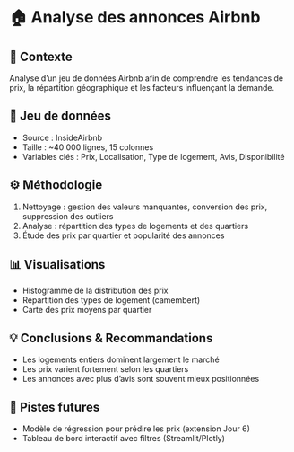 # 🏠 Analyse des annonces Airbnb

## 📌 Contexte
Analyse d’un jeu de données Airbnb afin de comprendre les tendances de prix, la répartition géographique et les facteurs influençant la demande.

## 📂 Jeu de données
- Source : InsideAirbnb  
- Taille : ~40 000 lignes, 15 colonnes  
- Variables clés : Prix, Localisation, Type de logement, Avis, Disponibilité  

## ⚙️ Méthodologie
1. Nettoyage : gestion des valeurs manquantes, conversion des prix, suppression des outliers  
2. Analyse : répartition des types de logements et des quartiers  
3. Étude des prix par quartier et popularité des annonces  

## 📊 Visualisations
- Histogramme de la distribution des prix  
- Répartition des types de logement (camembert)  
- Carte des prix moyens par quartier  

## 💡 Conclusions & Recommandations
- Les logements entiers dominent largement le marché  
- Les prix varient fortement selon les quartiers  
- Les annonces avec plus d’avis sont souvent mieux positionnées  

## 🚀 Pistes futures
- Modèle de régression pour prédire les prix (extension Jour 6)  
- Tableau de bord interactif avec filtres (Streamlit/Plotly)  
